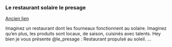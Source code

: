 ### Le restaurant solaire le presage
[Ancien lien](https://citoyenentransition.fr/2022/05/21/le-restaurant-solaire-le-presage/)

Imaginez un restaurant dont les fourneaux fonctionnent au solaire.
Imaginez qu’en plus, les produits sont locaux, de saison, cuisinés avec talents. Hey bien je vous présente 
@le_presage : Restaurant propulsé au soleil.
...
